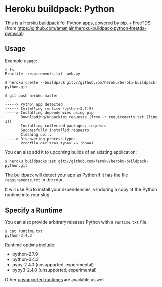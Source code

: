Heroku buildpack: Python
========================

This is a [Heroku buildpack](http://devcenter.heroku.com/articles/buildpacks) for Python apps, powered by [pip](http://www.pip-installer.org/). + FreeTDS (from https://github.com/amanjain/heroku-buildpack-python-freetds-pymssql)


Usage
-----

Example usage:

    $ ls
    Procfile  requirements.txt  web.py

    $ heroku create --buildpack git://github.com/heroku/heroku-buildpack-python.git

    $ git push heroku master
    ...
    -----> Python app detected
    -----> Installing runtime (python-2.7.9)
    -----> Installing dependencies using pip
           Downloading/unpacking requests (from -r requirements.txt (line 1))
           Installing collected packages: requests
           Successfully installed requests
           Cleaning up...
    -----> Discovering process types
           Procfile declares types -> (none)

You can also add it to upcoming builds of an existing application:

    $ heroku buildpacks:set git://github.com/heroku/heroku-buildpack-python.git

The buildpack will detect your app as Python if it has the file `requirements.txt` in the root.

It will use Pip to install your dependencies, vendoring a copy of the Python runtime into your slug.

Specify a Runtime
-----------------

You can also provide arbitrary releases Python with a `runtime.txt` file.

    $ cat runtime.txt
    python-3.4.3

Runtime options include:

- python-2.7.9
- python-3.4.3
- pypy-2.4.0 (unsupported, experimental)
- pypy3-2.4.0 (unsupported, experimental)

Other [unsupported runtimes](https://github.com/heroku/heroku-buildpack-python/tree/master/builds/runtimes) are available as well.
